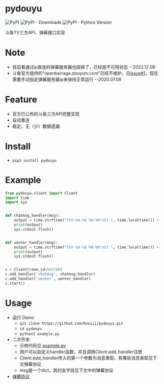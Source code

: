 # pydouyu
![PyPI](https://img.shields.io/pypi/v/pydouyu.svg)  ![PyPI - Downloads](https://img.shields.io/pypi/dm/pydouyu.svg) ![PyPI - Python Version](https://img.shields.io/pypi/pyversions/pydouyu.svg)

斗鱼TV三方API、弹幕接口实现

# Note
- 目前看通过ip直连的弹幕服务器也挂掉了，已经是不可用状态 --2022.12.08
- 斗鱼官方提供的“openbarrage.douyutv.com”已经不维护，见[issue#1](https://github.com/Kexiii/pydouyu/issues/1)，现在需要手动指定弹幕服务器ip来保持正常运行 --2020.07.08

# Feature
- 官方已公布的斗鱼三方API完整实现
- 自动重连
- 稳定、无（少）数据遗漏

# Install
- ```pip3 install pydouyu```

# Example
````python
from pydouyu.client import Client
import time
import sys


def chatmsg_handler(msg):
    output = time.strftime("[%Y-%m-%d %H:%M:%S] ", time.localtime()) + msg['nn'] + ": " + msg['txt']
    print(output)
    sys.stdout.flush()


def uenter_handler(msg):
    output = time.strftime("[%Y-%m-%d %H:%M:%S] ", time.localtime()) + msg['nn'] + " 进入了直播间"
    print(output)
    sys.stdout.flush()


c = Client(room_id=562590)
c.add_handler('chatmsg', chatmsg_handler)
c.add_handler('uenter', uenter_handler)
c.start()

````

# Usage

- 运行 Demo
    - ```git clone https://github.com/Kexiii/pydouyu.git```
    - ```cd pydouyu```
    - ```python3 example.py```
- 二次开发
    - 示例代码见 [example.py](https://github.com/Kexiii/pydouyu/blob/master/example.py)
    - 用户可以自定义handler函数，并且调用*Client.add_handler*注册
    - *Client.add_handler*传入的第一个参数为消息类型，有哪些消息类型见下文弹幕协议
    - msg是一个dict，其的各字段见下文中的弹幕协议
- [弹幕协议](https://github.com/Kexiii/pydouyu/releases)
